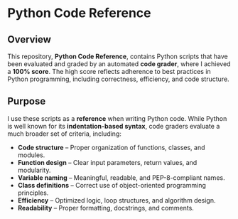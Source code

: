 # Python Code Reference  

## Overview  
This repository, **Python Code Reference**, contains Python scripts that have been evaluated and graded by an automated **code grader**, where I achieved a **100% score**. The high score reflects adherence to best practices in Python programming, including correctness, efficiency, and code structure.  

## Purpose  
I use these scripts as a **reference** when writing Python code. While Python is well known for its **indentation-based syntax**, code graders evaluate a much broader set of criteria, including:  

- **Code structure** – Proper organization of functions, classes, and modules.  
- **Function design** – Clear input parameters, return values, and modularity.  
- **Variable naming** – Meaningful, readable, and PEP-8-compliant names.  
- **Class definitions** – Correct use of object-oriented programming principles.  
- **Efficiency** – Optimized logic, loop structures, and algorithm design.  
- **Readability** – Proper formatting, docstrings, and comments.  
